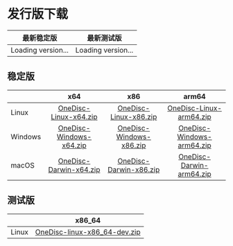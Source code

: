 # 发行版下载

| 最新稳定版  | 最新测试版  |
|-------------|-------------|
| <span id="stable-version">Loading version...</span> | <span id="beta-version">Loading version...</span> |

## 稳定版

|            | x64                            | x86                          | arm64                          |
|------------|:------------------------------:|:----------------------------:|:------------------------------:|
| Linux      | [OneDisc-Linux-x64.zip][1]     | [OneDisc-Linux-x86.zip][2]   | [OneDisc-Linux-arm64.zip][3]   |
| Windows    | [OneDisc-Windows-x64.zip][4]   | [OneDisc-Windows-x86.zip][5] | [OneDisc-Windows-arm64.zip][6] |
| macOS      | [OneDisc-Darwin-x64.zip][7]    | [OneDisc-Darwin-x86.zip][8]  | [OneDisc-Darwin-arm64.zip][9]  |


[1]: https://github.com/This-is-XiaoDeng/OneDisc-Build/raw/main/stable/OneDisc-Linux-x64.zip
[2]: https://github.com/This-is-XiaoDeng/OneDisc-Build/raw/main/stable/OneDisc-Linux-x86.zip
[3]: https://github.com/This-is-XiaoDeng/OneDisc-Build/raw/main/stable/OneDisc-Linux-arm64.zip
[4]: https://github.com/This-is-XiaoDeng/OneDisc-Build/raw/main/stable/OneDisc-Windows-x64.zip
[5]: https://github.com/This-is-XiaoDeng/OneDisc-Build/raw/main/stable/OneDisc-Windows-x86.zip
[6]: https://github.com/This-is-XiaoDeng/OneDisc-Build/raw/main/stable/OneDisc-Windows-arm64.zip
[7]: https://github.com/This-is-XiaoDeng/OneDisc-Build/raw/main/stable/OneDisc-Darwin-x64.zip
[8]: https://github.com/This-is-XiaoDeng/OneDisc-Build/raw/main/stable/OneDisc-Darwin-x86.zip
[9]: https://github.com/This-is-XiaoDeng/OneDisc-Build/raw/main/stable/OneDisc-Darwin-arm64.zip

## 测试版

|          | x86_64                             |
|----------|:----------------------------------:|
| Linux    | [OneDisc-linux-x86_64-dev.zip][10] |

[10]: https://github.com/This-is-XiaoDeng/OneDisc-Build/raw/main/beta/OneDisc-linux-x86_64-dev.zip


<template>
  <div></div>
</template>

<script>
export default {
  mounted() {
    const script = document.createElement('script');
    script.src = '/load_version.js';
    script.async = true;
    document.body.appendChild(script);
  }
}
</script>

